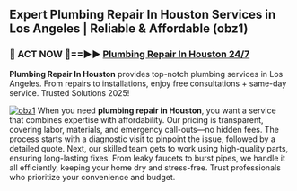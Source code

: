 ## Expert Plumbing Repair In Houston Services in Los Angeles | Reliable & Affordable (obz1)  

<h3>🚿 ACT NOW 🌟==►► <a href="https://tinyurl.com/2ne6vx2x" rel="nofollow">Plumbing Repair In Houston 24/7</a></h3>

**Plumbing Repair In Houston** provides top-notch plumbing services in Los Angeles. From repairs to installations, enjoy free consultations + same-day service. Trusted Solutions 2025!

[![obz1](https://i.imgur.com/4PFF4AK.jpeg)](https://tinyurl.com/2ne6vx2x)
When you need **plumbing repair in Houston**, you want a service that combines expertise with affordability. Our pricing is transparent, covering labor, materials, and emergency call-outs—no hidden fees. The process starts with a diagnostic visit to pinpoint the issue, followed by a detailed quote. Next, our skilled team gets to work using high-quality parts, ensuring long-lasting fixes. From leaky faucets to burst pipes, we handle it all efficiently, keeping your home dry and stress-free. Trust professionals who prioritize your convenience and budget.